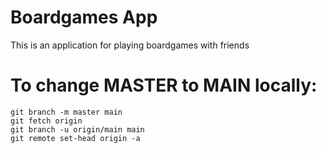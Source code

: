 # Boardgames App

This is an application for playing boardgames with friends

# To change MASTER to MAIN locally:
```
git branch -m master main
git fetch origin
git branch -u origin/main main
git remote set-head origin -a
```
